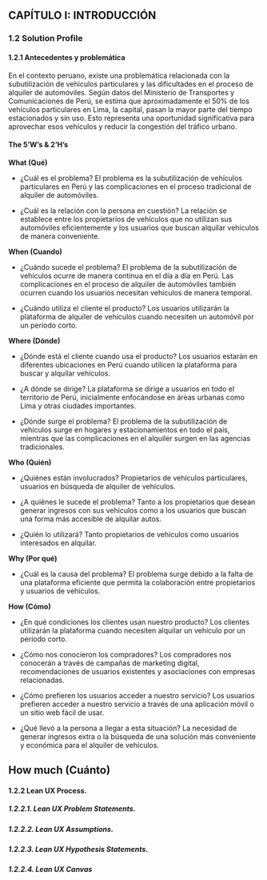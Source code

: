 ## CAPÍTULO I: INTRODUCCIÓN 

### 1.2 Solution Profile
#### 1.2.1 Antecedentes y problemática
En el contexto peruano, existe una problemática relacionada con la subutilización de vehículos particulares y las dificultades en el proceso de alquiler de automóviles. Según datos del Ministerio de Transportes y Comunicaciones de Perú, se estima que aproximadamente el 50% de los vehículos particulares en Lima, la capital, pasan la mayor parte del tiempo estacionados y sin uso. Esto representa una oportunidad significativa para aprovechar esos vehículos y reducir la congestión del tráfico urbano.

#### The 5’W’s & 2’H’s

**What (Qué)** 
- ¿Cuál es el problema?
  El problema es la subutilización de vehículos particulares en Perú y las complicaciones en el proceso tradicional de alquiler de automóviles.

- ¿Cuál es la relación con la persona en cuestión?
  La relación se establece entre los propietarios de vehículos que no utilizan sus automóviles eficientemente y los usuarios que buscan alquilar vehículos de manera conveniente.

**When (Cuando)** 
- ¿Cuándo sucede el problema?
  El problema de la subutilización de vehículos ocurre de manera continua en el día a día en Perú. Las complicaciones en el proceso de alquiler de automóviles también ocurren cuando los usuarios necesitan vehículos de manera temporal.

- ¿Cuándo utiliza el cliente el producto?
  Los usuarios utilizarán la plataforma de alquiler de vehículos cuando necesiten un automóvil por un período corto.

**Where (Dónde)** 
- ¿Dónde está el cliente cuando usa el producto?
  Los usuarios estarán en diferentes ubicaciones en Perú cuando utilicen la plataforma para buscar y alquilar vehículos.

- ¿A dónde se dirige?
  La plataforma se dirige a usuarios en todo el territorio de Perú, inicialmente enfocándose en áreas urbanas como Lima y otras ciudades importantes.

- ¿Dónde surge el problema?
  El problema de la subutilización de vehículos surge en hogares y estacionamientos en todo el país, mientras que las complicaciones en el alquiler surgen en las agencias tradicionales.

**Who (Quién)** 
- ¿Quiénes están involucrados?
  Propietarios de vehículos particulares, usuarios en búsqueda de alquiler de vehículos.

- ¿A quiénes le sucede el problema?
  Tanto a los propietarios que desean generar ingresos con sus vehículos como a los usuarios que buscan una forma más accesible de alquilar autos.

- ¿Quién lo utilizará?
  Tanto propietarios de vehículos como usuarios interesados en alquilar.

**Why (Por qué)** 
- ¿Cuál es la causa del problema?
  El problema surge debido a la falta de una plataforma eficiente que permita la colaboración entre propietarios y usuarios de vehículos.

**How (Cómo)** 
- ¿En qué condiciones los clientes usan nuestro producto?
  Los clientes utilizarán la plataforma cuando necesiten alquilar un vehículo por un período corto.

- ¿Cómo nos conocieron los compradores?
  Los compradores nos conocerán a través de campañas de marketing digital, recomendaciones de usuarios existentes y asociaciones con empresas relacionadas.

- ¿Cómo prefieren los usuarios acceder a nuestro servicio?
  Los usuarios prefieren acceder a nuestro servicio a través de una aplicación móvil o un sitio web fácil de usar.

- ¿Qué llevó a la persona a llegar a esta situación?
  La necesidad de generar ingresos extra o la búsqueda de una solución más conveniente y económica para el alquiler de vehículos.

**How much (Cuánto)** 
- 

#### 1.2.2 Lean UX Process.
##### 1.2.2.1. Lean UX Problem Statements.
##### 1.2.2.2. Lean UX Assumptions.
##### 1.2.2.3. Lean UX Hypothesis Statements.
##### 1.2.2.4. Lean UX Canvas

